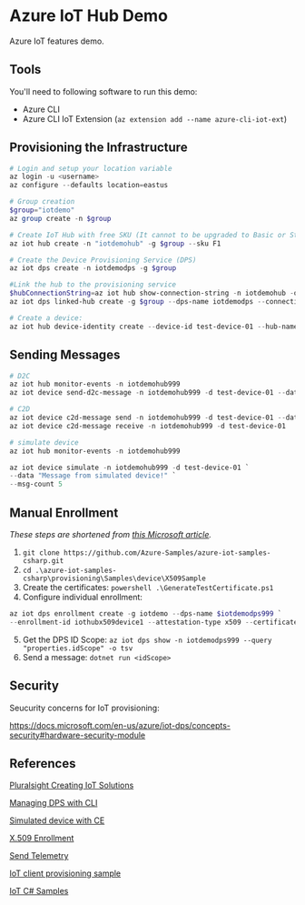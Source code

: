 # Azure IoT Hub Demo

Azure IoT features demo.

## Tools

You'll need to following software to run this demo:

* Azure CLI
* Azure CLI IoT Extension (`az extension add --name azure-cli-iot-ext`)

## Provisioning the Infrastructure

```powershell
# Login and setup your location variable
az login -u <username>
az configure --defaults location=eastus

# Group creation
$group="iotdemo"
az group create -n $group

# Create IoT Hub with free SKU (It cannot to be upgraded to Basic or Standard)
az iot hub create -n "iotdemohub" -g $group --sku F1

# Create the Device Provisioning Service (DPS)
az iot dps create -n iotdemodps -g $group

#Link the hub to the provisioning service
$hubConnectionString=az iot hub show-connection-string -n iotdemohub -o tsv
az iot dps linked-hub create -g $group --dps-name iotdemodps --connection-string $hubConnectionString

# Create a device:
az iot hub device-identity create --device-id test-device-01 --hub-name iotdemohub
```

## Sending Messages

```powershell
# D2C
az iot hub monitor-events -n iotdemohub999
az iot device send-d2c-message -n iotdemohub999 -d test-device-01 --data 'Hello from Azure CLI'

# C2D
az iot device c2d-message send -n iotdemohub999 -d test-device-01 --data 'Hello, device, from Azure CLI'
az iot device c2d-message receive -n iotdemohub999 -d test-device-01

# simulate device
az iot hub monitor-events -n iotdemohub999

az iot device simulate -n iotdemohub999 -d test-device-01 `
--data "Message from simulated device!" `
--msg-count 5
```

## Manual Enrollment

*These steps are shortened from [this Microsoft article](https://docs.microsoft.com/en-us/azure/iot-dps/quick-create-simulated-device-x509-csharp).*

1. `git clone https://github.com/Azure-Samples/azure-iot-samples-csharp.git`
2. `cd .\azure-iot-samples-csharp\provisioning\Samples\device\X509Sample`
3. Create the certificates: `powershell .\GenerateTestCertificate.ps1`
4. Configure individual enrollment:
```powershell
az iot dps enrollment create -g iotdemo --dps-name $iotdemodps999 `
--enrollment-id iothubx509device1 --attestation-type x509 --certificate-path certificate.cer
```
5. Get the DPS ID Scope: `az iot dps show -n iotdemodps999 --query "properties.idScope" -o tsv`
6. Send a message: `dotnet run <idScope>`

## Security

Seucurity concerns for IoT provisioning:

https://docs.microsoft.com/en-us/azure/iot-dps/concepts-security#hardware-security-module

## References

[Pluralsight Creating IoT Solutions](https://app.pluralsight.com/library/courses/microsoft-azure-iot-solutions-creating/table-of-contents)

[Managing DPS with CLI](https://docs.microsoft.com/en-us/azure/iot-dps/how-to-manage-dps-with-cli)

[Simulated device with CE](https://docs.microsoft.com/en-us/azure/iot-dps/quick-create-simulated-device-x509-csharp)

[X.509 Enrollment](https://docs.microsoft.com/en-us/azure/iot-dps/quick-enroll-device-x509-csharp)

[Send Telemetry](https://docs.microsoft.com/en-us/azure/iot-hub/quickstart-send-telemetry-dotnet)

[IoT client provisioning sample](https://github.com/MattHoneycutt/ps-create-iot-solutions/tree/master/device-provisioning-sample)

[IoT C# Samples](https://github.com/MattHoneycutt/ps-create-iot-solutions)